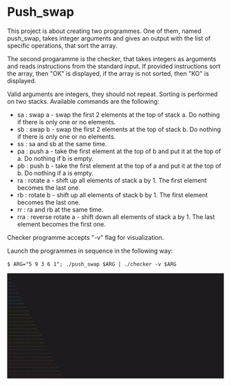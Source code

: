 # Push_swap

This project is about creating two programmes. One of them, named push_swap, takes integer arguments and gives an output with the list of specific operations, that sort the array.

The second progaramme is the checker, that takes integers as arguments and reads instructions from the standard input. If provided instructions sort the array, then "OK" is displayed, if the array is not sorted, then "KO" is displayed.

Valid arguments are integers, they should not repeat. Sorting is performed on two stacks. Available commands are the following:

* sa : swap a - swap the first 2 elements at the top of stack a. Do nothing if there is only one or no elements.
* sb : swap b - swap the first 2 elements at the top of stack b. Do nothing if there is only one or no elements.
* ss : sa and sb at the same time.
* pa : push a - take the first element at the top of b and put it at the top of a. Do nothing if b is empty.
* pb : push b - take the first element at the top of a and put it at the top of b. Do nothing if a is empty.
* ra : rotate a - shift up all elements of stack a by 1. The first element becomes the last one.
* rb : rotate b - shift up all elements of stack b by 1. The first element becomes the last one.
* rr : ra and rb at the same time.
* rra : reverse rotate a - shift down all elements of stack a by 1. The last element becomes the first one.

Checker programme accepts "-v" flag for visualization.

Launch the programmes in sequence in the following way:
```
$ ARG="5 9 3 6 1"; ./push_swap $ARG | ./checker -v $ARG
```

![alt text](https://raw.githubusercontent.com/Klubenn/Push_swap/master/sample_visualization.gif)
